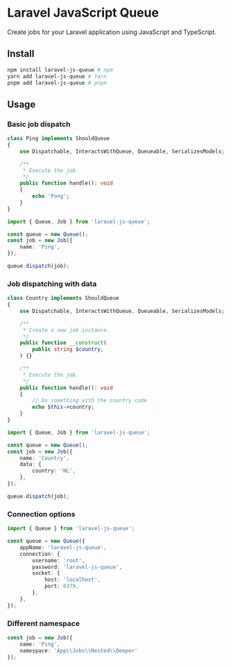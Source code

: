 # Laravel JavaScript Queue

Create jobs for your Laravel application using JavaScript and TypeScript.

## Install

```bash
npm install laravel-js-queue # npm
yarn add laravel-js-queue # Yarn
pnpm add laravel-js-queue # pnpm
```

## Usage

### Basic job dispatch

```php
class Ping implements ShouldQueue
{
    use Dispatchable, InteractsWithQueue, Queueable, SerializesModels;

    /**
     * Execute the job.
     */
    public function handle(): void
    {
        echo 'Pong';
    }
}
```

```ts
import { Queue, Job } from 'laravel-js-queue';

const queue = new Queue();
const job = new Job({
    name: 'Ping',
});

queue.dispatch(job);
```

### Job dispatching with data

```php
class Country implements ShouldQueue
{
    use Dispatchable, InteractsWithQueue, Queueable, SerializesModels;

    /**
     * Create a new job instance.
     */
    public function __construct(
        public string $country,
    ) {}

    /**
     * Execute the job.
     */
    public function handle(): void
    {
        // Do something with the country code
        echo $this->country;
    }
}
```

```ts
import { Queue, Job } from 'laravel-js-queue';

const queue = new Queue();
const job = new Job({
    name: 'Country',
    data: {
        country: 'NL',
    },
});

queue.dispatch(job);
```

### Connection options

```ts
import { Queue } from 'laravel-js-queue';

const queue = new Queue({
    appName: 'laravel-js-queue',
    connection: {
        username: 'root',
        password: 'laravel-js-queue',
        socket: {
            host: 'localhost',
            port: 6379,
        },
    },
});
```

### Different namespace

```ts
const job = new Job({
    name: 'Ping',
    namespace: 'App\\Jobs\\Nested\\Deeper'
});
```
